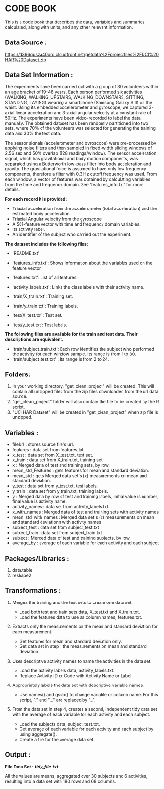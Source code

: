 # CODE BOOK

This is a code book that describes the data, variables and summaries calculated, along with units, 
and any other relevant information.


## Data Source :
https://d396qusza40orc.cloudfront.net/getdata%2Fprojectfiles%2FUCI%20HAR%20Dataset.zip


## Data Set Information : 

The experiments have been carried out with a group of 30 volunteers within an age bracket of 19-48 years. 
Each person performed six activities (WALKING, WALKING_UPSTAIRS, WALKING_DOWNSTAIRS, SITTING, STANDING, 
LAYING) wearing a smartphone (Samsung Galaxy S II) on the waist. Using its embedded accelerometer and 
gyroscope, we captured 3-axial linear acceleration and 3-axial angular velocity at a constant rate of 50Hz. 
The experiments have been video-recorded to label the data manually. The obtained dataset has been randomly 
partitioned into two sets, where 70% of the volunteers was selected for generating the training data and 
30% the test data. 

The sensor signals (accelerometer and gyroscope) were pre-processed by applying noise filters and then 
sampled in fixed-width sliding windows of 2.56 sec and 50% overlap (128 readings/window). The sensor 
acceleration signal, which has gravitational and body motion components, was separated using a Butterworth 
low-pass filter into body acceleration and gravity. The gravitational force is assumed to have only low 
frequency components, therefore a filter with 0.3 Hz cutoff frequency was used. From each window, a vector 
of features was obtained by calculating variables from the time and frequency domain. See 'features_info.txt' 
for more details. 

**For each record it is provided:**

- Triaxial acceleration from the accelerometer (total acceleration) and the estimated body acceleration.
- Triaxial Angular velocity from the gyroscope. 
- A 561-feature vector with time and frequency domain variables. 
- Its activity label. 
- An identifier of the subject who carried out the experiment.

**The dataset includes the following files:**

- 'README.txt'

- 'features_info.txt': Shows information about the variables used on the feature vector.

- 'features.txt': List of all features.

- 'activity_labels.txt': Links the class labels with their activity name.

- 'train/X_train.txt': Training set.

- 'train/y_train.txt': Training labels.

- 'test/X_test.txt': Test set.

- 'test/y_test.txt': Test labels.

**The following files are available for the train and test data. Their descriptions are equivalent.**

- 'train/subject_train.txt': Each row identifies the subject who performed the activity for each window sample. 
  Its range is from 1 to 30. 
- 'train/subject_test.txt' : Its range is from 2 to 24.


## Folders:

   1. In your working directory, "get_clean_project" will be created.  This will contain all unzipped files
      from the zip files downloaded from the url data source.
   2. "get_clean_project" folder will also contain the file to be created by the R script.
   3. "UCI HAR Dataset" will be created in "get_clean_project" when zip file is unzipped.


## Variables :

- fileUrl : stores source file's url.
- features : data set from features.txt.
- x_test : data set from X_test.txt, test set.
- x_train : data set from X_train.txt, training set.
- x : Merged data of test and training sets, by row.
- mean_std_Features : gets features for mean and standard deviation.
- mean_std : gets Merged data set's (x) measurements on mean and standard deviation.
- y_test : data set from y_test.txt, test labels.
- y_train : data set from y_train.txt, training labels.
- y : Merged data by row of test and training labels, initial value is number, final value is activity name.
- activity_names : data set from activity_labels.txt.
- x_with_names : Merged data of test and training sets with activity names
- mean_std_with_names : Merged data set's (x) measurements on mean and standard deviationn with activity names
- subject_test : data set from subject_test.txt
- subject_train : data set from subject_train.txt
- subject : Merged data of test and training subjects, by row.
- average_by : average of each variable for each activity and each subject


## Packages/Libraries :

1. data.table
2. reshape2


## Transformations :

1. Merges the training and the test sets to create one data set.
      - Load both test and train sets data, X_test.txt and X_train.txt.
      - Load the features data to use as column names, features.txt.

2. Extracts only the measurements on the mean and standard deviation for each measurement.
      - Get features for mean and standard deviation only.
      - Get data set in step 1 the measurements on mean and standard deviation.

3. Uses descriptive activity names to name the activities in the data set.
      - Load the activity labels data, activity_labels.txt.
      - Replace Activity ID or Code with Activity Name or Label.

4. Appropriately labels the data set with descriptive variable names.
      - Use names() and gsub() to change variable or column name.  For this script, "." and "..."
        are replaced by "_".

5. From the data set in step 4, creates a second, independent tidy data set with the average of each variable 
   for each activity and each subject.
      - Load the subjects data, subject_test.txt.
      - Get average of each variable for each activity and each subject by using aggregate().
      - Create a file for the average data set.


## Output :

**File Data Set :**  ***tidy_file.txt***

All the values are means, aggregated over 30 subjects and 6 activities, resulting into a data set with 180 rows 
and 68 columns.
